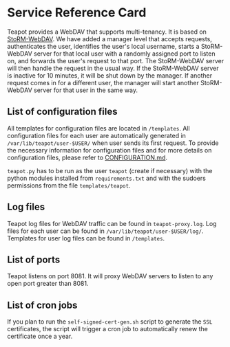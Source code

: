# Service Reference Card

Teapot provides a WebDAV that supports multi-tenancy. It is based on
[StoRM-WebDAV](https://github.com/italiangrid/storm-webdav). We have added a
manager level that accepts requests, authenticates the user, identifies the
user's local username, starts a StoRM-WebDAV server for that local user with a
randomly assigned port to listen on, and forwards the user's request to that
port. The StoRM-WebDAV server will then handle the request in the usual way. If
the StoRM-WebDAV server is inactive for 10 minutes, it will be shut down by the
manager. If another request comes in for a different user, the manager will
start another StoRM-WebDAV server for that user in the same way.

## List of configuration files

All templates for configuration files are located in `/templates`. All
configuration files for each user are automatically generated in
`/var/lib/teapot/user-$USER/` when user sends its first request. To provide the
necessary information for configuration files and for more details on
configuration files, please refer to
[CONFIGURATION.md](https://github.com/interTwin-eu/teapot/blob/main/CONFIGURATION.md).

`teapot.py` has to be run as the user `teapot` (create if necessary) with the
python modules installed from `requirements.txt` and with the sudoers
permissions from the file `templates/teapot`.

## Log files

Teapot log files for WebDAV traffic can be found in `teapot-proxy.log`. Log
files for each user can be found in `/var/lib/teapot/user-$USER/log/`. Templates
for user log files can be found in `/templates`.

## List of ports

Teapot listens on port 8081. It will proxy WebDAV servers to listen to any open
port greater than 8081.

## List of cron jobs

If you plan to run the `self-signed-cert-gen.sh` script to generate the `SSL`
certificates, the script will trigger a cron job to automatically renew the
certificate once a year.
